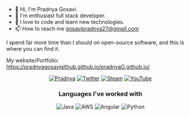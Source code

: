 - 👋 Hi, I'm Pradnya Gosavi. 
- 👀 I'm enthusiast full stack developer. 
- 🌱 I love to code and learn new technologies.
- 📫 How to reach me gosavipradnya27@gmail.com

I spend far more time than I should on open-source software, and this is where you can find it.

My website/Portfolio: https://pradnyagosavigithub.github.io/pradnyaG.github.io/
<p align="center">
 <a href="https://github.com/PradnyaGosaviGitHub"><img src="https://img.shields.io/badge/GitHub-100000?style=for-the-badge&logo=github&logoColor=white" alt="Pradnya"></a>
  <a href="https://twitter.com/TcNobo"><img src="https://img.shields.io/badge/Twitter-1DA1F2?style=for-the-badge&logo=twitter&logoColor=white" alt="Twitter"></a>
  <a href="https://steamcommunity.com/profiles/76561198064588130"><img src="https://img.shields.io/badge/Steam-000000?style=for-the-badge&logo=steam&logoColor=white" alt="Steam"></a>
  <a href="https://youtube.com/TroubleChute"><img src="https://img.shields.io/badge/YouTube-FF0000?style=for-the-badge&logo=youtube&logoColor=white" alt="YouTube"></a>
</p>

<h3 align="center">Languages I've worked with</h3>
<p align="center">
  <img src="https://img.shields.io/badge/Java-ED8B00?style=for-the-badge&logo=java&logoColor=white" alt="Java">
   <img src="https://img.shields.io/badge/Aws-3776AB?style=for-the-badge&logo=aws&logoColor=white" alt="AWS">
  <img src="https://img.shields.io/badge/Angular-DD0031?style=for-the-badge&logo=angular&logoColor=white" alt="Angular">
  <img src="https://img.shields.io/badge/Python-3776AB?style=for-the-badge&logo=python&logoColor=white" alt="Python">
  
</p>
